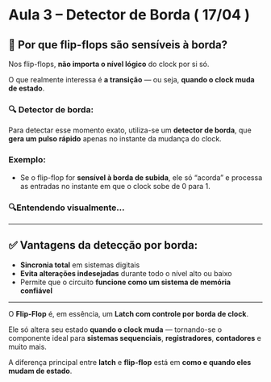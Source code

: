 # **Aula 3 – Detector de Borda ( 17/04 )**

## **🧠 Por que flip-flops são sensíveis à borda?**

Nos flip-flops, **não importa o nível lógico** do clock por si só.

O que realmente interessa é **a transição** — ou seja, **quando o clock muda de estado**.

### **🔍 Detector de borda:**

Para detectar esse momento exato, utiliza-se um **detector de borda**, que **gera um pulso rápido** apenas no instante da mudança do clock.

### **Exemplo:**

- Se o flip-flop for **sensível à borda de subida**, ele só “acorda” e processa as entradas no instante em que o clock sobe de 0 para 1.

### **🔍Entendendo visualmente…**

[](https://lh7-rt.googleusercontent.com/docsz/AD_4nXemvOTO8hXICXpcPLR3O0u2F5Re7-9iRlukEQQkx83SLiKn5mWnAhAQJLpEUdw5PcywqyqsbfvQgr33gpEC--0KulMn8i_BCcjYS6fNyRBVGlXFuh-1GnEDedMA8ZwpD5fgiiZB4w?key=GySzsyc5JnuQyCBcnklOxVfl)

[](https://lh7-rt.googleusercontent.com/docsz/AD_4nXd5PPEtFjL20bfvZGLrSBdgZGp1GAdzfyORxYfs18fP_20pR-Dn-x8nlOSCc47Nfn19KE8vUB4yxlWW-eTC2SBC3tx23zCoaJU58A6LSrVkdyEtzvNsWxiLJegJG03ytu_ouIlF?key=GySzsyc5JnuQyCBcnklOxVfl)

---

## **✅ Vantagens da detecção por borda:**

- **Sincronia total** em sistemas digitais
- **Evita alterações indesejadas** durante todo o nível alto ou baixo
- Permite que o circuito **funcione como um sistema de memória confiável**

---

O **Flip-Flop** é, em essência, um **Latch com controle por borda de clock**.

Ele só altera seu estado **quando o clock muda** — tornando-se o componente ideal para **sistemas sequenciais**, **registradores**, **contadores** e muito mais.

A diferença principal entre **latch** e **flip-flop** está em **como e quando eles mudam de estado**.